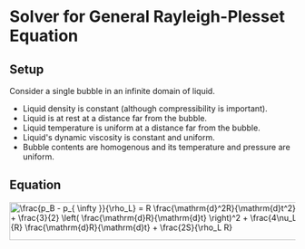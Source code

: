 # Solver for General Rayleigh-Plesset Equation

## Setup

Consider a single bubble in an infinite domain of liquid.

- Liquid density is constant (although compressibility is important).
- Liquid is at rest at a distance far from the bubble.
- Liquid temperature is uniform at a distance far from the bubble.
- Liquid's dynamic viscosity is constant and uniform.
- Bubble contents are homogenous and its temperature and pressure are uniform.

## Equation

<img src="http://www.sciweavers.org/tex2img.php?eq=%5Cfrac%7Bp_B%20-%20p_%7B%20%5Cinfty%20%7D%7D%7B%5Crho_L%7D%20%3D%20R%20%5Cfrac%7B%5Cmathrm%7Bd%7D%5E2R%7D%7B%5Cmathrm%7Bd%7Dt%5E2%7D%20%7D%20%2B%20%5Cfrac%7B3%7D%7B2%7D%20%5Cleft%28%20%5Cfrac%7B%5Cmathrm%7Bd%7DR%7D%7B%5Cmathrm%7Bd%7Dt%7D%20%5Cright%29%5E2%20%2B%20%5Cfrac%7B4%5Cnu_L%7D%7BR%7D%20%5Cfrac%7B%5Cmathrm%7Bd%7DR%7D%7B%5Cmathrm%7Bd%7Dt%7D%20%2B%20%5Cfrac%7B2S%7D%7B%5Crho_L%20R%7D&bc=White&fc=Black&im=jpg&fs=18&ff=modern&edit=0" align="center" border="0" alt="\frac{p_B - p_{ \infty }}{\rho_L} = R \frac{\mathrm{d}^2R}{\mathrm{d}t^2} } + \frac{3}{2} \left( \frac{\mathrm{d}R}{\mathrm{d}t} \right)^2 + \frac{4\nu_L}{R} \frac{\mathrm{d}R}{\mathrm{d}t} + \frac{2S}{\rho_L R}" width="521" height="67" />